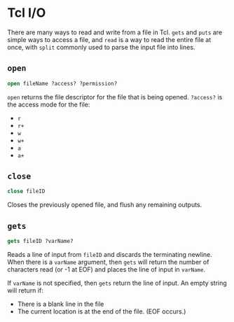 # Tcl I/O

There are many ways to read and write from a file in Tcl. `gets` and `puts` are simple ways to access a file, and `read` is a way to read the entire file at once, with `split` commonly used to parse the input file into lines.

## `open`

```tcl
open fileName ?access? ?permission?
```

`open` returns the file descriptor for the file that is being opened. `?access?` is the access mode for the file:
- `r`
- `r+`
- `w`
- `w+`
- `a`
- `a+`

## `close`

```tcl
close fileID
```

Closes the previously opened file, and flush any remaining outputs.

## `gets`

```tcl
gets fileID ?varName?
```

Reads a line of input from `fileID` and discards the terminating newline. When there is a `varName` argument, then `gets` will return the number of characters read (or -1 at EOF) and places the line of input in `varName`.

If `varName` is not specified, then `gets` return the line of input. An empty string will return if:

- There is a blank line in the file
- The current location is at the end of the file. (EOF occurs.)